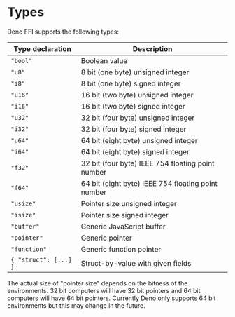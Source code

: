 # Types

Deno FFI supports the following types:

| Type declaration      | Description                                        |
| --------------------- | -------------------------------------------------- |
| `"bool"`              | Boolean value                                      |
| `"u8"`                | 8 bit (one byte) unsigned integer                  |
| `"i8"`                | 8 bit (one byte) signed integer                    |
| `"u16"`               | 16 bit (two byte) unsigned integer                 |
| `"i16"`               | 16 bit (two byte) signed integer                   |
| `"u32"`               | 32 bit (four byte) unsigned integer                |
| `"i32"`               | 32 bit (four byte) signed integer                  |
| `"u64"`               | 64 bit (eight byte) unsigned integer               |
| `"i64"`               | 64 bit (eight byte) signed integer                 |
| `"f32"`               | 32 bit (four byte) IEEE 754 floating point number  |
| `"f64"`               | 64 bit (eight byte) IEEE 754 floating point number |
| `"usize"`             | Pointer size unsigned integer                      |
| `"isize"`             | Pointer size signed integer                        |
| `"buffer"`            | Generic JavaScript buffer                          |
| `"pointer"`           | Generic pointer                                    |
| `"function"`          | Generic function pointer                           |
| `{ "struct": [...] }` | Struct-by-value with given fields                  |

The actual size of "pointer size" depends on the bitness of the environments. 32
bit computers will have 32 bit pointers and 64 bit computers will have 64 bit
pointers. Currently Deno only supports 64 bit environments but this may change
in the future.
